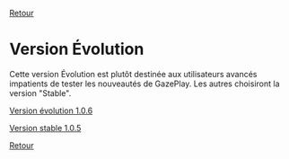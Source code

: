 [Retour](../README.md)

# Version Évolution

Cette version Évolution est plutôt destinée aux utilisateurs avancés impatients de tester les nouveautés de GazePlay. Les autres choisiront la version "Stable".

[Version évolution 1.0.6](https://github.com/schwabdidier/GazePlay/releases/download/GazePlay-SNAPSHOT-1.0.6/gazeplay-1.0.6-SNAPSHOT-jar-with-dependencies-2.jar)

[Version stable 1.0.5](https://github.com/schwabdidier/GazePlay/releases/download/GazePlay-1.0.5/gazeplay-1.0.5.jar)

[Retour](../README.md)